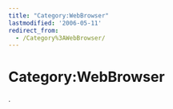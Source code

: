 ```yaml
---
title: "Category:WebBrowser"
lastmodified: '2006-05-11'
redirect_from:
  - /Category%3AWebBrowser/
---
```


Category:WebBrowser
===================

.
